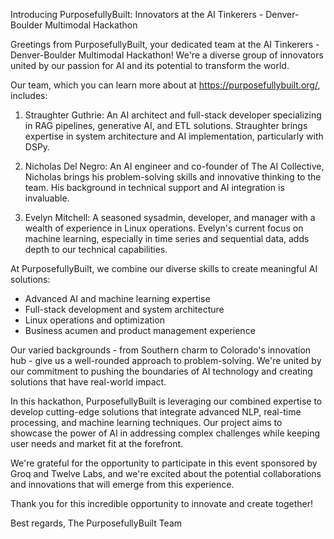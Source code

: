 Introducing PurposefullyBuilt: Innovators at the AI Tinkerers - Denver-Boulder Multimodal Hackathon

Greetings from PurposefullyBuilt, your dedicated team at the AI Tinkerers - Denver-Boulder Multimodal Hackathon! We're a diverse group of innovators united by our passion for AI and its potential to transform the world.

Our team, which you can learn more about at https://purposefullybuilt.org/, includes:

1. Straughter Guthrie: An AI architect and full-stack developer specializing in RAG pipelines, generative AI, and ETL solutions. Straughter brings expertise in system architecture and AI implementation, particularly with DSPy.

2. Nicholas Del Negro: An AI engineer and co-founder of The AI Collective, Nicholas brings his problem-solving skills and innovative thinking to the team. His background in technical support and AI integration is invaluable.

3. Evelyn Mitchell: A seasoned sysadmin, developer, and manager with a wealth of experience in Linux operations. Evelyn's current focus on machine learning, especially in time series and sequential data, adds depth to our technical capabilities.

At PurposefullyBuilt, we combine our diverse skills to create meaningful AI solutions:
- Advanced AI and machine learning expertise
- Full-stack development and system architecture
- Linux operations and optimization
- Business acumen and product management experience

Our varied backgrounds - from Southern charm to Colorado's innovation hub - give us a well-rounded approach to problem-solving. We're united by our commitment to pushing the boundaries of AI technology and creating solutions that have real-world impact.

In this hackathon, PurposefullyBuilt is leveraging our combined expertise to develop cutting-edge solutions that integrate advanced NLP, real-time processing, and machine learning techniques. Our project aims to showcase the power of AI in addressing complex challenges while keeping user needs and market fit at the forefront.

We're grateful for the opportunity to participate in this event sponsored by Groq and Twelve Labs, and we're excited about the potential collaborations and innovations that will emerge from this experience.

Thank you for this incredible opportunity to innovate and create together!

Best regards,
The PurposefullyBuilt Team
